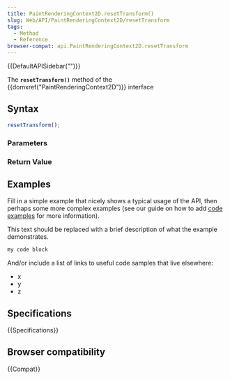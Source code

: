 ```yaml
---
title: PaintRenderingContext2D.resetTransform()
slug: Web/API/PaintRenderingContext2D/resetTransform
tags:
  - Method
  - Reference
browser-compat: api.PaintRenderingContext2D.resetTransform
---
```

{{DefaultAPISidebar("")}}

The **`resetTransform()`** method of the {{domxref("PaintRenderingContext2D")}} interface 

## Syntax

```js
resetTransform();
```

### Parameters



### Return Value



## Examples

Fill in a simple example that nicely shows a typical usage of the API, then perhaps some more complex examples (see our guide on how to add [code examples](/en-US/docs/MDN/Contribute/Structures/Code_examples) for more information).

This text should be replaced with a brief description of what the example demonstrates.

```js
my code block
```

And/or include a list of links to useful code samples that live elsewhere:

*   x
*   y
*   z

## Specifications

{{Specifications}}

## Browser compatibility

{{Compat}}

